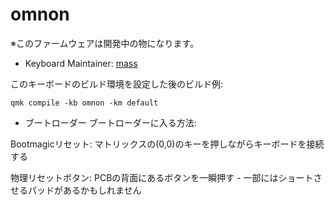 # omnon

※このファームウェアは開発中の物になります。

- Keyboard Maintainer: [mass](https://x.com/mass_0X00)

このキーボードのビルド環境を設定した後のビルド例:

    qmk compile -kb omnon -km default

- ブートローダー
  ブートローダーに入る方法:

Bootmagicリセット:
マトリックスの(0,0)のキーを押しながらキーボードを接続する

物理リセットボタン:
PCBの背面にあるボタンを一瞬押す - 一部にはショートさせるパッドがあるかもしれません
